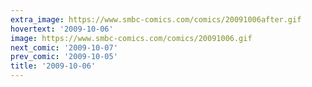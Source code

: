 ```yaml
---
extra_image: https://www.smbc-comics.com/comics/20091006after.gif
hovertext: '2009-10-06'
image: https://www.smbc-comics.com/comics/20091006.gif
next_comic: '2009-10-07'
prev_comic: '2009-10-05'
title: '2009-10-06'
---
```


